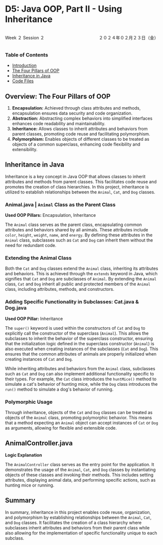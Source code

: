 # D5: Java OOP, Part II - Using Inheritance

<div style="display: flex; justify-content: space-between;">
    <p>Week ２ Session ２</p>
    <p>２０２４年０２月２３日（金）</p>
</div>


### Table of Contents
- [Introduction](#introduction)
- [The Four Pillars of OOP](#the-four-pillars-of-oop)
- [Inheritance in Java](#inheritance-in-java)
- [Code Files](#code-files)


## Overview: The Four Pillars of OOP

1. **Encapsulation:** Achieved through class attributes and methods, encapsulation ensures data security and code organization.
2. **Abstraction:** Abstracting complex behaviors into simplified interfaces enhances code readability and maintainability.
3. **Inheritance:** Allows classes to inherit attributes and behaviors from parent classes, promoting code reuse and facilitating polymorphism.
4. **Polymorphism:** Enables objects of different classes to be treated as objects of a common superclass, enhancing code flexibility and extensibility.

## Inheritance in Java

Inheritance is a key concept in Java OOP that allows classes to inherit attributes and methods from parent classes. This facilitates code reuse and promotes the creation of class hierarchies. In this project, inheritance is utilized to establish relationships between the `Animal`, `Cat`, and `Dog` classes.


### Animal.java | `Animal` Class as the Parent Class

**Used OOP Pillars:** Encapsulation, Inheritance

The `Animal` class serves as the parent class, encapsulating common attributes and behaviors shared by all animals. These attributes include `color`, `height`, `weight`, `name`, and `energy`. By defining these attributes in the `Animal` class, subclasses such as `Cat` and `Dog` can inherit them without the need for redundant code.

### Extending the Animal Class

Both the `Cat` and `Dog` classes extend the `Animal` class, inheriting its attributes and behaviors. This is achieved through the `extends` keyword in Java, which signifies that `Cat` and `Dog` are subclasses of `Animal`. By extending the `Animal` class, `Cat` and `Dog` inherit all public and protected members of the `Animal` class, including attributes, methods, and constructors.


### Adding Specific Functionality in Subclasses: Cat.java & Dog.java

**Used OOP Pillar:** Inheritance

The `super()` keyword is used within the constructors of `Cat` and `Dog` to explicitly call the constructor of the superclass (`Animal`). This allows the subclasses to inherit the behavior of the superclass constructor, ensuring that the initialization logic defined in the superclass constructor (`Animal`) is also executed when creating instances of the subclasses (`Cat` and `Dog`). This ensures that the common attributes of animals are properly initialized when creating instances of `Cat` and `Dog`.

While inheriting attributes and behaviors from the `Animal` class, subclasses such as `Cat` and `Dog` can also implement additional functionality specific to their types. For example, the `Cat` class introduces the `huntMice()` method to simulate a cat's behavior of hunting mice, while the `Dog` class introduces the `run()` method to simulate a dog's behavior of running.


### Polymorphic Usage

Through inheritance, objects of the `Cat` and `Dog` classes can be treated as objects of the `Animal` class, promoting polymorphic behavior. This means that a method expecting an `Animal` object can accept instances of `Cat` or `Dog` as arguments, allowing for flexible and extensible code.


## AnimalController.java

**Logic Explanation**

The `AnimalController` class serves as the entry point for the application. It demonstrates the usage of the `Animal`, `Cat`, and `Dog` classes by instantiating objects of these classes and invoking their methods. This includes setting attributes, displaying animal data, and performing specific actions, such as hunting mice or running.


## Summary

In summary, inheritance in this project enables code reuse, organization, and polymorphism by establishing relationships between the `Animal`, `Cat`, and `Dog` classes. It facilitates the creation of a class hierarchy where subclasses inherit attributes and behaviors from their parent class while also allowing for the implementation of specific functionality unique to each subclass.
